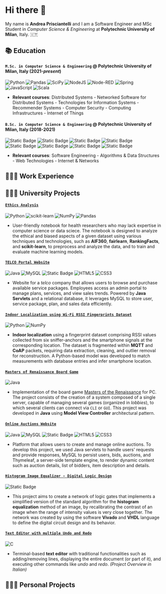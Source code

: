 # Hi there 👋

My name is **Andrea Prisciantelli** and I am a Software Engineer and MSc Student in *Computer Science & Engineering* at **Polytechnic University of Milan**, Italy. 🇮🇹

## 📚 Education
#### `M.Sc. in Computer Science & Engineering` @ **Polytechnic University of Milan**, Italy (2021-*present*)

![Python](https://img.shields.io/badge/Python-3670A0?style=flat&logo=python&logoColor=ffdd54)
![Pandas](https://img.shields.io/badge/pandas-%23150458.svg?style=flat&logo=pandas&logoColor=white)
![SciPy](https://img.shields.io/badge/SciPy-%230C55A5.svg?style=flat&logo=scipy&logoColor=%white)
![NodeJS](https://img.shields.io/badge/node.js-6DA55F?logo=node.js&logoColor=white)
![Node-RED](https://img.shields.io/badge/Node--RED-%238F0000.svg?logo=node-red&logoColor=white)
![Spring](https://img.shields.io/badge/spring-%236DB33F.svg?logo=spring&logoColor=white)
![JavaScript](https://img.shields.io/badge/javascript-%23323330.svg?logo=javascript&logoColor=%23F7DF1E)
![Scala](https://img.shields.io/badge/scala-%23DC322F.svg?logo=scala&logoColor=white)
- **Relevant courses**: Distributed Systems - Networked Software for Distributed Systems - Technologies for Information Systems - Recommender Systems - Computer Security - Computing Infrastructures - Internet of Things
  
#### `B.Sc. in Computer Science & Engineering` @ **Polytechnic University of Milan**, Italy (2018-2021)

![Static Badge](https://img.shields.io/badge/C-%2300599C?logo=c)
![Static Badge](https://img.shields.io/badge/C++-%2300599C?logo=c%2B%2B)
![Static Badge](https://img.shields.io/badge/Java-%23ED8B00?logo=openjdk)
![Static Badge](https://img.shields.io/badge/HTML-%23E34F26?logo=html5)
![Static Badge](https://img.shields.io/badge/CSS-%231572B6?logo=css3)
![Static Badge](https://img.shields.io/badge/VHDL-grey?logo=vhdl)
![Static Badge](https://img.shields.io/badge/MySQL-%2300f?logo=mysql)
![Static Badge](https://img.shields.io/badge/Thymeleaf-%23005C0F?logo=thymeleaf)


- **Relevant courses**: Software Engineering - Algorithms & Data Structures - Web Technologies - Internet & Networks
## 👨🏼‍💻 Work Experience
## 👨🏼‍💻 University Projects
#### [`Ethics Analysis`](https://github.com/priscia99/TIS-project-ethics-analysis)

![Python](https://img.shields.io/badge/Python-3670A0?style=flat&logo=python&logoColor=ffdd54)
![scikit-learn](https://img.shields.io/badge/scikit--learn-%23F7931E.svg?logo=scikit-learn&logoColor=white)
![NumPy](https://img.shields.io/badge/numpy-%23013243.svg?logo=numpy&logoColor=white)
![Pandas](https://img.shields.io/badge/pandas-%23150458.svg?logo=pandas&logoColor=white)
- User-friendly notebook for health researchers who may lack expertise in computer science or data sciece. The notebook is designed to analyze the ethical and biased aspects of a given dataset using various techniques and technologies, such as **AIF360**, **fairlearn**, **RankingFacts**, and **scikit-learn**, to preprocess and analyze the data, and to train and evaluate machine learning models.

#### [`TELCO Portal Website`](https://github.com/priscia99/databases-2-project)

![Java](https://img.shields.io/badge/Java-%23ED8B00.svg?logo=openjdk&logoColor=white)
![MySQL](https://img.shields.io/badge/MySQL-black?logo=mysql&logoColor=white)
![Static Badge](https://img.shields.io/badge/Thymeleaf-%23005C0F?logo=thymeleaf)
![HTML5](https://img.shields.io/badge/HTML-%23E34F26.svg?logo=html5&logoColor=white)
![CSS3](https://img.shields.io/badge/CSS-%231572B6.svg?logo=css3&logoColor=white)
- Website for a *telco* company that allows users to browse and purchase available service packages. Employees access an admin portal to manage plans, services, and view sales trends. Powered by **Java Servlets** and a relational database, it leverages MySQL to store user, service package, plan, and sales data efficiently.

#### [`Indoor Localization using Wi-Fi RSSI Fingerprints Dataset`](https://github.com/priscia99/IOT-WI-finding-dory)

![Python](https://img.shields.io/badge/Python-3670A0?style=flat&logo=python&logoColor=ffdd54)
![NumPy](https://img.shields.io/badge/numpy-%23013243.svg?logo=numpy&logoColor=white)
- **Indoor localization** using a fingerprint dataset comprising RSSI values collected from six sniffer-anchors and the smartphone signals at the corresponding location. The dataset is fragmented within **MQTT** and **CoAP** packets, requiring data extraction, cleaning, and outlier removal for reconstruction. A Python-based model was developed to match measurements with database entries and infer smartphone location.

#### [`Masters of Renaissance Board Game`](https://github.com/priscia99/progetto-ing-sw-2021)

![Java](https://img.shields.io/badge/Java-%23ED8B00.svg?logo=openjdk&logoColor=white)
- Implementation of the board game [Masters of the Renaissance](https://www.craniocreations.it/en/product/master-of-renaissance) for PC. The project consists of the creation of a system composed of a single server, capable of managing several games (organized in *lobbies*), to which several clients can connect via `CLI` or `GUI`. This project was developed in **Java** using **Model View Controller** architectural pattern.

#### [`Online Auctions Website`](https://github.com/priscia99/TIW-project-online-auctions)

![Java](https://img.shields.io/badge/Java-%23ED8B00.svg?logo=openjdk&logoColor=white)
![MySQL](https://img.shields.io/badge/MySQL-black?logo=mysql&logoColor=white)
![Static Badge](https://img.shields.io/badge/Thymeleaf-%23005C0F?logo=thymeleaf)
![HTML5](https://img.shields.io/badge/HTML-%23E34F26.svg?logo=html5&logoColor=white)
![CSS3](https://img.shields.io/badge/CSS-%231572B6.svg?logo=css3&logoColor=white)
- Platform that allows users to create and manage online auctions. To develop this project, we used Java servlets to handle users' requests and provide responses, MySQL to persist users, bids, auctions, and Thymeleaf, a server-side template engine, to render dynamic content such as auction details, list of bidders, item description and details.

#### [`Histogram Image Equalizer - Digital Logic Design`](https://github.com/priscia99/digital-logic-design-project)

![Static Badge](https://img.shields.io/badge/VHDL-grey?logo=vhdl)
- This project aims to create a network of logic gates that implements a simplified version of the standard algorithm for the **histogram equalization** method of an image, by recalibrating the contrast of an image when the range of intensity values is very close together. The network was created by using the software **Vivado** and **VHDL** language to define the digital circuit design and its behavior.

#### [`Text Editor with multiple Undo and Redo`](https://github.com/priscia99/progetto-algoritmi-strutture-dati)

![C](https://img.shields.io/badge/C-%2300599C.svg?logo=C)
- Terminal-based **text editor** with traditional functionalities such as adding/removing lines, displaying the entire document (or part of it), and executing other commands like *undo* and *redo*. *(Project Overview in Italian)*

## 👨🏼‍💻 Personal Projects
<!--
**priscia99/priscia99** is a ✨ _special_ ✨ repository because its `README.md` (this file) appears on your GitHub profile.

Here are some ideas to get you started:

- 🔭 I’m currently working on ...
- 🌱 I’m currently learning ...
- 👯 I’m looking to collaborate on ...
- 🤔 I’m looking for help with ...
- 💬 Ask me about ...
- 📫 How to reach me: ...
- 😄 Pronouns: ...
- ⚡ Fun fact: ...
-->

